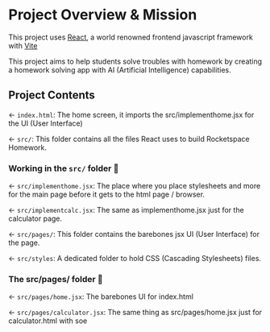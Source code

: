 # Project Overview & Mission

This project uses [React](https://reactjs.org/), a world renowned frontend javascript framework with [Vite](https://vitejs.dev)

This project aims to help students solve troubles with homework by creating a homework solving app with AI (Artificial Intelligence) capabilities.

## Project Contents

← `index.html`: The home screen, it imports the src/implementhome.jsx for the UI (User Interface)

← `src/`: This folder contains all the files React uses to build Rocketspace Homework.

### Working in the `src/` folder 📁

← `src/implementhome.jsx`: The place where you place stylesheets and more for the main page before it gets to the html page / browser.

← `src/implementcalc.jsx`: The same as implementhome.jsx just for the calculator page.

← `src/pages/`: This folder contains the barebones jsx UI (User Interface) for the page.

← `src/styles`: A dedicated folder to hold CSS (Cascading Stylesheets) files.

### The src/pages/ folder 📁

← `src/pages/home.jsx`: The barebones UI for index.html

← `src/pages/calculator.jsx`: The same thing as src/pages/home.jsx just for calculator.html with soe 


